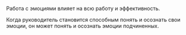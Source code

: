 Работа с эмоциями влияет на всю работу и эффективность. 

Когда руководитель становится способным понять и осознать свои эмоции, он может понять и осознать эмоции подчиненных. 